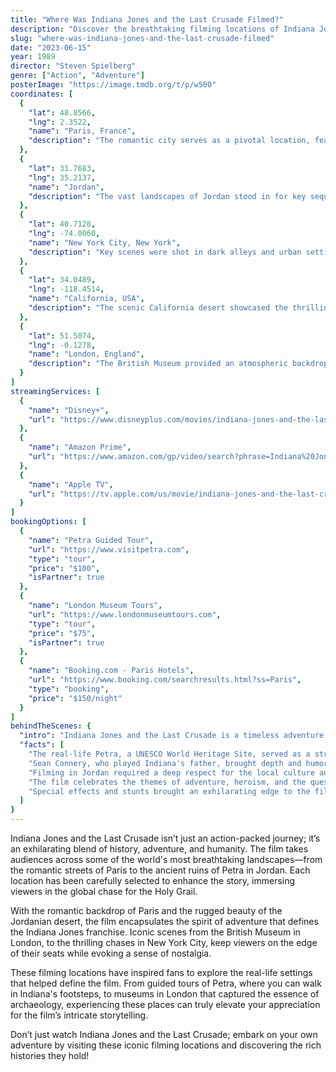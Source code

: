 ```yaml
---
title: "Where Was Indiana Jones and the Last Crusade Filmed?"
description: "Discover the breathtaking filming locations of Indiana Jones and the Last Crusade, where adventure unfolds against stunning backdrops that shaped this classic film."
slug: "where-was-indiana-jones-and-the-last-crusade-filmed"
date: "2023-06-15"
year: 1989
director: "Steven Spielberg"
genre: ["Action", "Adventure"]
posterImage: "https://image.tmdb.org/t/p/w500"
coordinates: [
  { 
    "lat": 48.8566, 
    "lng": 2.3522, 
    "name": "Paris, France", 
    "description": "The romantic city serves as a pivotal location, featuring the iconic scenes at the Napoleon's tomb."
  },
  { 
    "lat": 31.7683, 
    "lng": 35.2137, 
    "name": "Jordan", 
    "description": "The vast landscapes of Jordan stood in for key sequences, including the stunning Petra." 
  },
  { 
    "lat": 40.7128, 
    "lng": -74.0060, 
    "name": "New York City, New York", 
    "description": "Key scenes were shot in dark alleys and urban settings, establishing Indiana's academic background."
  },
  { 
    "lat": 34.0489, 
    "lng": -118.4514, 
    "name": "California, USA", 
    "description": "The scenic California desert showcased the thrilling action sequences of the film."
  },
  { 
    "lat": 51.5074, 
    "lng": -0.1278, 
    "name": "London, England", 
    "description": "The British Museum provided an atmospheric backdrop for significant plot developments."
  }
]
streamingServices: [
  {
    "name": "Disney+",
    "url": "https://www.disneyplus.com/movies/indiana-jones-and-the-last-crusade/7xkY6Z9Sb8B8"
  },
  {
    "name": "Amazon Prime",
    "url": "https://www.amazon.com/gp/video/search?phrase=Indiana%20Jones%20and%20the%20Last%20Crusade"
  },
  {
    "name": "Apple TV",
    "url": "https://tv.apple.com/us/movie/indiana-jones-and-the-last-crusade/umc.cmc.6y8u1hb3cdk7eg8bmopykxg9j"
  }
]
bookingOptions: [
  {
    "name": "Petra Guided Tour",
    "url": "https://www.visitpetra.com",
    "type": "tour",
    "price": "$100",
    "isPartner": true
  },
  {
    "name": "London Museum Tours",
    "url": "https://www.londonmuseumtours.com",
    "type": "tour",
    "price": "$75",
    "isPartner": true
  },
  {
    "name": "Booking.com - Paris Hotels",
    "url": "https://www.booking.com/searchresults.html?ss=Paris",
    "type": "booking",
    "price": "$150/night"
  }
]
behindTheScenes: {
  "intro": "Indiana Jones and the Last Crusade is a timeless adventure film that pits our beloved archaeologist against Nazi villains in a thrilling race for the Holy Grail. Filmed in stunning locations across Europe and the Middle East, this classic masterpiece combines breathtaking scenery with rich history.",
  "facts": [
    "The real-life Petra, a UNESCO World Heritage Site, served as a striking backdrop for the film’s climax.",
    "Sean Connery, who played Indiana's father, brought depth and humor to the film, creating a memorable dynamic with Harrison Ford.",
    "Filming in Jordan required a deep respect for the local culture and environment, showcasing the region's breathtaking landscapes authentically.",
    "The film celebrates the themes of adventure, heroism, and the quest for knowledge, capturing the essence of archaeological exploration.",
    "Special effects and stunts brought an exhilarating edge to the film, including the iconic motorcycle chase through the streets of Venice."
  ]
}
---
```


<IndianaJonesLastCrusadeGuide />

Indiana Jones and the Last Crusade isn’t just an action-packed journey; it’s an exhilarating blend of history, adventure, and humanity. The film takes audiences across some of the world's most breathtaking landscapes—from the romantic streets of Paris to the ancient ruins of Petra in Jordan. Each location has been carefully selected to enhance the story, immersing viewers in the global chase for the Holy Grail.

With the romantic backdrop of Paris and the rugged beauty of the Jordanian desert, the film encapsulates the spirit of adventure that defines the Indiana Jones franchise. Iconic scenes from the British Museum in London, to the thrilling chases in New York City, keep viewers on the edge of their seats while evoking a sense of nostalgia.

These filming locations have inspired fans to explore the real-life settings that helped define the film. From guided tours of Petra, where you can walk in Indiana's footsteps, to museums in London that captured the essence of archaeology, experiencing these places can truly elevate your appreciation for the film’s intricate storytelling.

Don’t just watch Indiana Jones and the Last Crusade; embark on your own adventure by visiting these iconic filming locations and discovering the rich histories they hold!